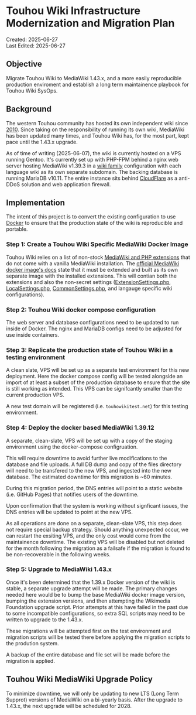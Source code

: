 # Touhou Wiki Infrastructure Modernization and Migration Plan
Created: 2025-06-27</br>
Last Edited: 2025-06-27

## Objective
Migrate Touhou Wiki to MediaWiki 1.43.x, and a more easily reproducible
production enviroment and establish a long term maintainence playbook for Touhou
Wiki SysOps.

## Background
The western Touhou community has hosted its own independent wiki since
[2010](https://www.shrinemaiden.org/forum/index.php?topic=7710.0). Since taking
on the responsibility of running its own wiki, MediaWiki has been updated many
times, and Touhou Wiki has, for the most part, kept pace until the 1.43.x
upgrade.

As of time of writing (2025-06-07), the wiki is currently hosted on a VPS running
Gentoo. It's currently set up with PHP-FPM behind a nginx web server hosting
MediaWiki v1.39.3 in a [wiki
family](https://www.mediawiki.org/wiki/Manual:Wiki_family) configuration with
each language wiki as its own separate subdomain. The backing database is running
MariaDB v10.11. The entire instance sits behind
[CloudFlare](https://cloudflare.com) as a anti-DDoS solution and web application
firewall.

## Implementation
The intent of this project is to convert the existing configuration to use
[Docker](https://www.docker.com/) to ensure that the production state of the wiki
is reproducible and portable.

### Step 1: Create a Touhou Wiki Specific MediaWiki Docker Image
Touhou Wiki relies on a list of non-stock
[MediaWiki and PHP extensions](https://en.touhouwiki.net/wiki/Special:Version)
that do not come with a vanilla MediaWiki installation. The [official MediaWiki
docker image's docs](https://hub.docker.com/_/mediawiki/) state that it must be
extended and built as its own separate image with the installed extensions. This
will contian both the extensions and also the non-secret settings
([ExtensionSettings.php](../towhouwiki-docker-mediawiki/ExtensionSettings.php),
[LocalSettings.php](../towhouwiki-docker-mediawiki/LocalSettings.php),
[CommonSettings.php](../towhouwiki-docker-mediawiki/CommonSettings.php), and
langauge specific wiki configurations).

### Step 2: Touhou Wiki docker compose configuration
The web server and database configurations need to be updated to run inside of
Docker. The nginx and MariaDB configs need to be adjusted for use inside
containers.

### Step 3: Replicate the production state of Touhou Wiki in a testing environment
A clean slate, VPS will be set up as a separate test environment for this new
deployment. Here the docker compose config will be tested alongside an import of
at least a subset of the production database to ensure that the site is still
working as intended. This VPS can be signifcantly smaller than the current
production VPS.

A new test domain will be registered (i.e. `touhowikitest.net`) for this testing
environment.

### Step 4: Deploy the docker based MediaWiki 1.39.12
A separate, clean-slate, VPS will be set up with a copy of the staging
environment using the docker-compose configruation.

This will require downtime to avoid further live modifications to the database
and file uploads. A full DB dump and copy of the files directory will need to be
transfered to the new VPS, and ingested into the new database. The estimated
downtime for this migration is ~60 minutes.

During this migration period, the DNS entries will point to a static website
(i.e. GitHub Pages) that notifies users of the downtime.

Upon confirmation that the system is working without signficant issues, the
DNS entries will be updated to point at the new VPS.

As all operations are done on a separate, clean-slate VPS, this step does not
require special backup strategy. Should anything unexpected occur, we can restart
the exsiting VPS, and the only cost would come from the maintainence downtime.
The existing VPS will be disabled but not deleted for the month following the
migration as a failsafe if the migration is found to be non-recoverable in the
following weeks.

### Step 5: Upgrade to MediaWiki 1.43.x
Once it's been determined that the 1.39.x Docker version of the wiki is stable, a
separate upgrade attempt will be made. The primary changes needed here would be
to bump the base MediaWiki docker image version, bumping the extension versions,
and then attempting the Wikimedia Foundation upgrade script. Prior attempts at
this have failed in the past due to some incompatible configurations, so extra
SQL scripts may need to be written to upgrade to the 1.43.x.

These migrations will be attempted first on the test environment and migration
scripts will be tested there before applying the migration scripts to the
prodution system.

A backup of the entire database and file set will be made before the migration is
applied.

## Touhou Wiki MediaWiki Upgrade Policy
To minimize downtime, we will only be updating to new LTS (Long Term Supprot)
versions of MediaWiki on a bi-yearly basis. After the upgrade to 1.43.x, the next
upgrade will be scheduled for 2028.
